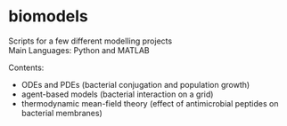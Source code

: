 # biomodels
Scripts for a few different modelling projects  
Main Languages: Python and MATLAB 

Contents: 
- ODEs and PDEs (bacterial conjugation and population growth)
- agent-based models (bacterial interaction on a grid)
- thermodynamic mean-field theory (effect of antimicrobial peptides on bacterial membranes)
